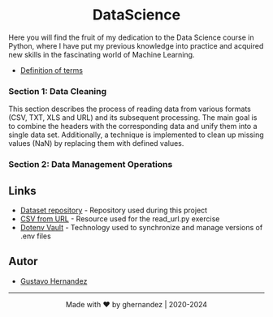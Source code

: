 <div align="center">
    <!--<img src="resources/images/eye.png">-->
</div>
<div> 
  <h1 align="center">DataScience</h1>
  <p>
    Here you will find the fruit of my dedication to the Data Science course in Python, where I have put my previous 
    knowledge into practice and acquired new skills in the fascinating world of Machine Learning.
  </p>
</div>

* [Definition of terms][terms]

### Section 1: Data Cleaning

This section describes the process of reading data from various formats (CSV, TXT, XLS and URL) and its subsequent 
processing. The main goal is to combine the headers with the corresponding data and unify them into a single data set. 
Additionally, a technique is implemented to clean up missing values (NaN) by replacing them with defined values.

### Section 2: Data Management Operations

## Links
* [Dataset repository][dt] - Repository used during this project
* [CSV from URL][csv] - Resource used for the read_url.py exercise
* [Dotenv Vault][env] - Technology used to synchronize and manage versions of .env files

## Autor

* [Gustavo Hernandez][gh] 

--------

<div align="center"> 
  <p>
    Made with &hearts; by ghernandez  |   2020-2024
  </p>
</div>

<!-- Inicio de enlaces de este documento -->
[gh]: https://github.com/GustavoHdezH
[dt]: https://github.com/joanby/python-ml-course
[csv]: https://catalog.data.gov/dataset/air-quality
[env]: https://www.dotenv.org
[terms]: Definition_of_terms/Terms.md
<!-- Fin de enlaces de este documento -->